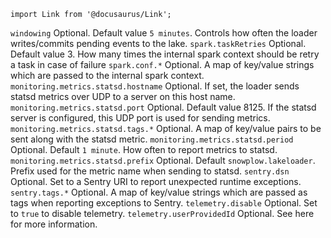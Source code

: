 ```mdx-code-block
import Link from '@docusaurus/Link';
```

<tr>
    <td><code>windowing</code></td>
    <td>Optional. Default value <code>5 minutes</code>. Controls how often the loader writes/commits pending events to the lake.</td>
</tr>
<tr>
    <td><code>spark.taskRetries</code></td>
    <td>Optional. Default value 3.  How many times the internal spark context should be retry a task in case of failure</td>
</tr>
<tr>
    <td><code>spark.conf.*</code></td>
    <td>Optional. A map of key/value strings which are passed to the internal spark context.</td>
</tr>
<tr>
    <td><code>monitoring.metrics.statsd.hostname</code></td>
    <td>Optional. If set, the loader sends statsd metrics over UDP to a server on this host name.</td>
</tr>
<tr>
    <td><code>monitoring.metrics.statsd.port</code></td>
    <td>Optional. Default value 8125. If the statsd server is configured, this UDP port is used for sending  metrics.</td>
</tr>
<tr>
    <td><code>monitoring.metrics.statsd.tags.*</code></td>
    <td>Optional. A map of key/value pairs to be sent along with the statsd metric.</td>
</tr>
<tr>
    <td><code>monitoring.metrics.statsd.period</code></td>
    <td>Optional. Default <code>1 minute</code>. How often to report metrics to statsd.</td>
</tr>
<tr>
    <td><code>monitoring.metrics.statsd.prefix</code></td>
    <td>Optional. Default <code>snowplow.lakeloader</code>. Prefix used for the metric name when sending to statsd.</td>
</tr>
<tr>
    <td><code>sentry.dsn</code></td>
    <td>Optional. Set to a Sentry URI to report unexpected runtime exceptions.</td>
</tr>
<tr>
    <td><code>sentry.tags.*</code></td>
    <td>Optional. A map of key/value strings which are passed as tags when reporting exceptions to Sentry.</td>
</tr>
<tr>
    <td><code>telemetry.disable</code></td>
    <td>Optional. Set to <code>true</code> to disable <Link to="/docs/getting-started-on-community-edition/telemetry/">telemetry</Link>.</td>
</tr>
<tr>
    <td><code>telemetry.userProvidedId</code></td>
    <td>Optional. See <Link to="/docs/getting-started-on-community-edition/telemetry/#how-can-i-help">here</Link> for more information.</td>
</tr>
